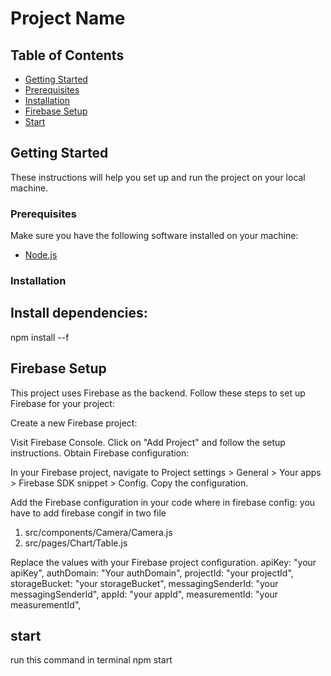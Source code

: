 # Project Name


## Table of Contents

- [Getting Started](#getting-started)
- [Prerequisites](#prerequisites)
- [Installation](#installation)
- [Firebase Setup](#firebase-setup)
- [Start](#start)


## Getting Started

These instructions will help you set up and run the project on your local machine.

### Prerequisites

Make sure you have the following software installed on your machine:

- [Node.js](https://nodejs.org/)

### Installation

## Install dependencies:

npm install --f

## Firebase Setup
This project uses Firebase as the backend. Follow these steps to set up Firebase for your project:

Create a new Firebase project:

Visit Firebase Console.
Click on "Add Project" and follow the setup instructions.
Obtain Firebase configuration:

In your Firebase project, navigate to Project settings > General > Your apps > Firebase SDK snippet > Config.
Copy the configuration.

Add the Firebase configuration in your code where in firebase config:
you have to add firebase congif in two file
1. src/components/Camera/Camera.js
2. src/pages/Chart/Table.js

Replace the values with your Firebase project configuration.
  apiKey: "your apiKey",
  authDomain: "Your authDomain",
  projectId: "your projectId",
  storageBucket: "your storageBucket",
  messagingSenderId: "your messagingSenderId",
  appId: "your appId",
  measurementId: "your measurementId",


## start
run this command in terminal
npm start